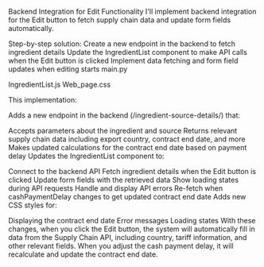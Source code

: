 Backend Integration for Edit Functionality
I'll implement backend integration for the Edit button to fetch supply chain data and update form fields automatically.

Step-by-step solution:
Create a new endpoint in the backend to fetch ingredient details
Update the IngredientList component to make API calls when the Edit button is clicked
Implement data fetching and form field updates when editing starts
main.py

IngredientList.js
Web_page.css

This implementation:

Adds a new endpoint in the backend (/ingredient-source-details/) that:

Accepts parameters about the ingredient and source
Returns relevant supply chain data including export country, contract end date, and more
Makes updated calculations for the contract end date based on payment delay
Updates the IngredientList component to:

Connect to the backend API
Fetch ingredient details when the Edit button is clicked
Update form fields with the retrieved data
Show loading states during API requests
Handle and display API errors
Re-fetch when cashPaymentDelay changes to get updated contract end date
Adds new CSS styles for:

Displaying the contract end date
Error messages
Loading states
With these changes, when you click the Edit button, the system will automatically fill in data from the Supply Chain API, including country, tariff information, and other relevant fields. When you adjust the cash payment delay, it will recalculate and update the contract end date.